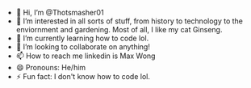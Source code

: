 - 👋 Hi, I’m @Thotsmasher01
- 👀 I’m interested in all sorts of stuff, from history to technology to the enviornment and gardening. Most of all, I like my cat Ginseng. 
- 🌱 I’m currently learning how to code lol. 
- 💞️ I’m looking to collaborate on anything! 
- 📫 How to reach me linkedin is Max Wong
- 😄 Pronouns: He/him
- ⚡ Fun fact: I don't know how to code lol.

<!---
Thotsmasher01/Thotsmasher01 is a ✨ special ✨ repository because its `README.md` (this file) appears on your GitHub profile.
You can click the Preview link to take a look at your changes.
--->
